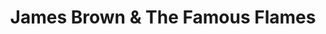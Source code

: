---
title: "James Brown & The Famous Flames"
summary: "**For credits that explicitly omit James Brown please use .** James Brown and changing cast of back-up musicians, singers and dancers. The group played gospel and rhythm & blues, playing at juke joints, and later when they became better known, they performed at various colleges. Prior to their first recording, \"Please, Please, Please\", The Famous Flames were billed simply as The Flames, and Brown himself was billed as a member of the group. In later concerts and recordings Brown and the group were billed as James Brown and The Famous Flames, or sometimes as James Brown and His Famous Flames. During the earliest phase of the Flames' career, before they had a recording contract, each member of the group played an instrument; Bobby Byrd played the piano, while Brown himself played drums. However, in later years The Famous Flames consisted specifically of the singers who backed Brown, not the instrumentalists in his band. Brown and the Flames' record label King Records contributed to the confusion on this point by crediting the vocal group on the printed labels of James Brown singles such as \"Papa's Got a Brand New Bag\" and \"It's a Man's Man's Man's World\" that did not actually feature them. Early line-up, previously known as the Dominions - 1957-1958: J.W. Archer, Bill Hollings, Louis Madison"
image: "james-brown-the-famous-flames.jpg"
apple_music_artist_url: "None"
---